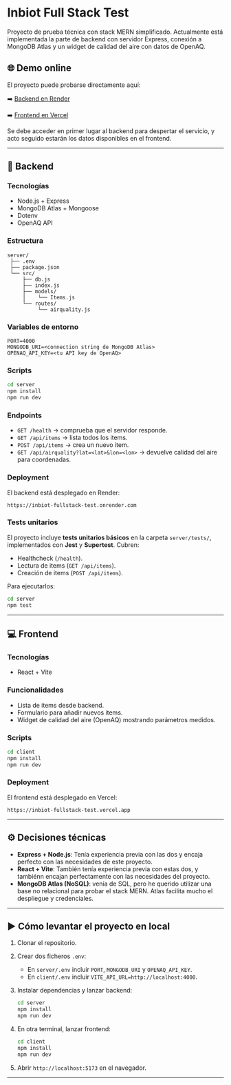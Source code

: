 # Inbiot Full Stack Test

Proyecto de prueba técnica con stack MERN simplificado.
Actualmente está implementada la parte de backend con servidor Express, conexión a MongoDB Atlas y un widget de calidad del aire con datos de OpenAQ.

## 🌐 Demo online

El proyecto puede probarse directamente aquí:

➡️ [Backend en Render](https://inbiot-fullstack-test.onrender.com)

➡️ [Frontend en Vercel](https://inbiot-fullstack-test.vercel.app)

Se debe acceder en primer lugar al backend para despertar el servicio, y acto seguido estarán los datos disponibles en el frontend.

---

## 🚀 Backend

### Tecnologías

* Node.js + Express
* MongoDB Atlas + Mongoose
* Dotenv
* OpenAQ API

### Estructura

```
server/
 ├── .env
 ├── package.json
 └── src/
     ├── db.js
     ├── index.js
     ├── models/
     │    └── Items.js
     └── routes/
          └── airquality.js
```

### Variables de entorno

```
PORT=4000
MONGODB_URI=<connection string de MongoDB Atlas>
OPENAQ_API_KEY=<tu API key de OpenAQ>
```

### Scripts

```bash
cd server
npm install
npm run dev
```

### Endpoints

* `GET /health` → comprueba que el servidor responde.
* `GET /api/items` → lista todos los items.
* `POST /api/items` → crea un nuevo item.
* `GET /api/airquality?lat=<lat>&lon=<lon>` → devuelve calidad del aire para coordenadas.

### Deployment

El backend está desplegado en Render:

```
https://inbiot-fullstack-test.onrender.com
```

### Tests unitarios

El proyecto incluye **tests unitarios básicos** en la carpeta `server/tests/`, implementados con **Jest** y **Supertest**. Cubren:

* Healthcheck (`/health`).
* Lectura de items (`GET /api/items`).
* Creación de items (`POST /api/items`).

Para ejecutarlos:

```bash
cd server
npm test
```

---

## 💻 Frontend

### Tecnologías

* React + Vite

### Funcionalidades

* Lista de items desde backend.
* Formulario para añadir nuevos items.
* Widget de calidad del aire (OpenAQ) mostrando parámetros medidos.

### Scripts

```bash
cd client
npm install
npm run dev
```

### Deployment

El frontend está desplegado en Vercel:

```
https://inbiot-fullstack-test.vercel.app
```

---

## ⚙️ Decisiones técnicas

* **Express + Node.js**: Tenía experiencia previa con las dos y encaja perfecto con las necesidades de este proyecto.
* **React + Vite**: También tenía experiencia previa con estas dos, y tambiénn encajan perfectamente con las necesidades del proyecto.
* **MongoDB Atlas (NoSQL)**: venía de SQL, pero he querido utilizar una base no relacional para probar el stack MERN. Atlas facilita mucho el despliegue y credenciales.

---

## ▶️ Cómo levantar el proyecto en local

1. Clonar el repositorio.
2. Crear dos ficheros `.env`:

   * En `server/.env` incluir `PORT`, `MONGODB_URI` y `OPENAQ_API_KEY`.
   * En `client/.env` incluir `VITE_API_URL=http://localhost:4000`.
3. Instalar dependencias y lanzar backend:

   ```bash
   cd server
   npm install
   npm run dev
   ```
4. En otra terminal, lanzar frontend:

   ```bash
   cd client
   npm install
   npm run dev
   ```
5. Abrir `http://localhost:5173` en el navegador.

---